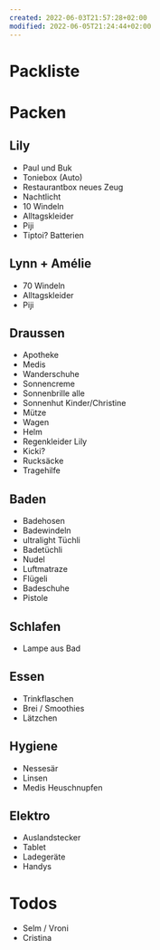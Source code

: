 ```yaml
---
created: 2022-06-03T21:57:28+02:00
modified: 2022-06-05T21:24:44+02:00
---
```


# Packliste

# Packen

## Lily
- Paul und Buk
- Toniebox (Auto)
- Restaurantbox neues Zeug
- Nachtlicht
- 10 Windeln
- Alltagskleider
- Piji
- Tiptoi? Batterien

## Lynn + Amélie
- 70 Windeln
- Alltagskleider
- Piji

## Draussen
- Apotheke
- Medis
- Wanderschuhe
- Sonnencreme
- Sonnenbrille alle
- Sonnenhut Kinder/Christine
- Mütze
- Wagen
- Helm
- Regenkleider Lily
- Kicki?
- Rucksäcke
- Tragehilfe

## Baden
- Badehosen
- Badewindeln
- ultralight Tüchli
- Badetüchli
- Nudel
- Luftmatraze
- Flügeli
- Badeschuhe
- Pistole

## Schlafen
- Lampe aus Bad

## Essen
- Trinkflaschen
- Brei / Smoothies
- Lätzchen

## Hygiene
- Nessesär
- Linsen
- Medis Heuschnupfen

## Elektro
- Auslandstecker
- Tablet
- Ladegeräte
- Handys

# Todos
- Selm / Vroni
- Cristina
